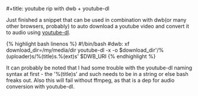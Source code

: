 

#+title: youtube rip with dwb + youtube-dl


Just finished a snippet that can be used in combination with dwb(or many other browsers, probably) to auto download a youtube video and convert it to audio using [youtube-dl](rg3.github.io/youtube-dl).

{% highlight bash linenos %}
#!/bin/bash
#dwb: xf
download_dir=/my/media/dir
youtube-dl -x -o $download_dir'/%(uploader)s/%(title)s.%(ext)s' $DWB_URI
{% endhighlight %}

It can probably be noted that I had some trouble with the youtube-dl naming syntax at first - the '%(title)s' and such needs to be in a string or else bash freaks out. Also this will fail without ffmpeg, as that is a dep for audio conversion with youtube-dl.
